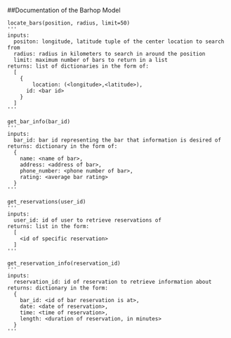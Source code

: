 ##Documentation of the Barhop Model 

    locate_bars(position, radius, limit=50)
    '''
    inputs:
      positon: longitude, latitude tuple of the center location to search from
      radius: radius in kilometers to search in around the position
      limit: maximum number of bars to return in a list
    returns: list of dictionaries in the form of: 
      [
        {
        	location: (<longitude>,<latitude>), 
          id: <bar id>
        }
      ]
    '''

    get_bar_info(bar_id)
    '''
    inputs:
      bar_id: bar id representing the bar that information is desired of
    returns: dictionary in the form of:
      {
        name: <name of bar>,
        address: <address of bar>,
        phone_number: <phone number of bar>,
        rating: <average bar rating>
      }
    '''

    get_reservations(user_id)
    '''
    inputs:
      user_id: id of user to retrieve reservations of
    returns: list in the form:
      [
        <id of specific reservation>
      ]
    '''

    get_reservation_info(reservation_id)
    '''
    inputs:
      reservation_id: id of reservation to retrieve information about
    returns: dictionary in the form:
      {
        bar_id: <id of bar reservation is at>,
        date: <date of reservation>,
        time: <time of reservation>,
        length: <duration of reservation, in minutes>
      }
    '''